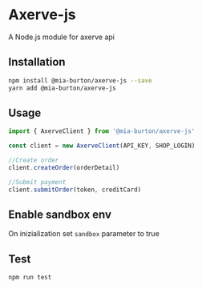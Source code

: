 # Axerve-js
A Node.js module for axerve api
## Installation
```sh
npm install @mia-burton/axerve-js --save
yarn add @mia-burton/axerve-js
```

## Usage
```typescript
import { AxerveClient } from '@mia-burton/axerve-js'

const client = new AxerveClient(API_KEY, SHOP_LOGIN)

//Create order
client.createOrder(orderDetail)

//Submit payment
client.submitOrder(token, creditCard)

```
## Enable sandbox env
On inizialization set `sandbox` parameter to true

## Test
```sh
npm run test
```
